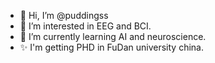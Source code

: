 - 👋 Hi, I’m @puddingss
- 👀 I’m interested in EEG and BCI.
- 🌱 I’m currently learning AI and neuroscience.
- ✨ I'm getting PHD in FuDan university china.

<!---
puddingss/puddingss is a ✨ special ✨ repository because its `README.md` (this file) appears on your GitHub profile.
You can click the Preview link to take a look at your changes.
--->
